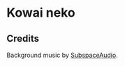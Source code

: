 # Kowai neko

## Credits

Background music by [SubspaceAudio](https://opengameart.org/content/5-chiptunes-action).

